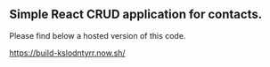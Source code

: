 ## Simple React CRUD application for contacts.

Please find below a hosted version of this code.

https://build-kslodntyrr.now.sh/
